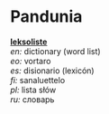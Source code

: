 # Pandunia

**[leksoliste](https://ibnteo.github.io/pandunia/)**  
_en:_ dictionary (word list)  
_eo:_ vortaro  
_es:_ disionario (lexicón)  
_fi:_ sanaluettelo  
_pl:_ lista słów  
_ru:_ словарь  
